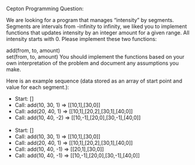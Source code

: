 Cepton Programming Question:

We are looking for a program that manages “intensity” by segments. Segments are intervals from -infinity to infinity, we liked you to implement functions that updates intensity by an integer amount for a given range. All intensity starts with 0. Please implement these two functions:

add(from, to, amount)  
set(from, to, amount)
You should implement the functions based on your own interpretation of the problem and document any assumptions you make. 

Here is an example sequence (data stored as an array of start point and value for each segment.):
* Start: []
* Call: add(10, 30, 1) => [[10,1],[30,0]]
* Call: add(20, 40, 1) => [[10,1],[20,2],[30,1],[40,0]]
* Call: add(10, 40, -2) => [[10,-1],[20,0],[30,-1],[40,0]]
<br></br>
* Start: []
* Call: add(10, 30, 1) => [[10,1],[30,0]]
* Call: add(20, 40, 1) => [[10,1],[20,2],[30,1],[40,0]]
* Call: add(10, 40, -1) => [[20,1],[30,0]]
* Call: add(10, 40, -1) => [[10,-1],[20,0],[30,-1],[40,0]]